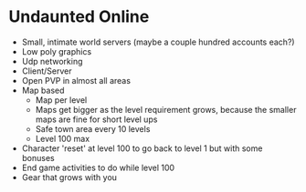# Undaunted Online

- Small, intimate world servers (maybe a couple hundred accounts each?)
- Low poly graphics
- Udp networking
- Client/Server
- Open PVP in almost all areas
- Map based
    - Map per level
    - Maps get bigger as the level requirement grows, because the smaller maps are fine for short level ups
    - Safe town area every 10 levels
    - Level 100 max
- Character 'reset' at level 100 to go back to level 1 but with some bonuses
- End game activities to do while level 100
- Gear that grows with you
